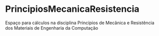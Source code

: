 # PrincipiosMecanicaResistencia
Espaço para cálculos na disciplina Princípios de Mecânica e Resistência dos Materiais de Engenharia da Computação
